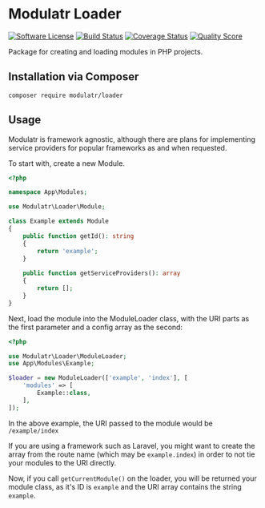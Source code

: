 # Modulatr Loader

[![Software License](https://img.shields.io/badge/license-MIT-brightgreen.svg?style=flat-square)](LICENSE)
[![Build Status](https://img.shields.io/travis/modulatr/loader/develop.svg?style=flat-square)](https://travis-ci.org/modulatr/loader)
[![Coverage Status](https://img.shields.io/scrutinizer/coverage/g/modulatr/loader.svg?style=flat-square)](https://scrutinizer-ci.com/g/modulatr/loader/code-structure)
[![Quality Score](https://img.shields.io/scrutinizer/g/modulatr/loader.svg?style=flat-square)](https://scrutinizer-ci.com/g/modulatr/loader)

Package for creating and loading modules in PHP projects.

## Installation via Composer

`composer require modulatr/loader`

## Usage

Modulatr is framework agnostic, although there are plans for implementing service providers for popular frameworks as
and when requested.

To start with, create a new Module.

```php
<?php

namespace App\Modules;

use Modulatr\Loader\Module;

class Example extends Module
{
    public function getId(): string
    {
        return 'example';
    }
    
    public function getServiceProviders(): array 
    {
        return [];
    }
}

```

Next, load the module into the ModuleLoader class, with the URI parts as the first parameter and a config array as the
second:

```php
<?php

use Modulatr\Loader\ModuleLoader;
use App\Modules\Example;

$loader = new ModuleLoader(['example', 'index'], [
    'modules' => [
        Example::class,    
    ],
]);
```

In the above example, the URI passed to the module would be `/example/index`

If you are using a framework such as Laravel, you might want to create the array from the route name (which may be 
`example.index`) in order to not tie your modules to the URI directly.

Now, if you call `getCurrentModule()` on the loader, you will be returned your module class, as it's ID is `example` and
the URI array contains the string `example`.
